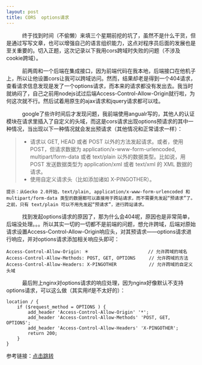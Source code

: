 ```yaml
---
layout: post
title: CORS  options请求
---
```


&ensp;&ensp;&ensp;&ensp;&ensp;&ensp;终于找到时间（不偷懒）来填三个星期前挖的坑了，虽然不是什么干货，但是通过写写文章，也可以增强自己的语言组织能力，这点对程序员后面的发展也是至关重要的。切入正题，这次记录以下我用cors跨域时失败的问题（不涉及cookie跨域）。  

&ensp;&ensp;&ensp;&ensp;&ensp;&ensp;前两周和一个后端在集成接口，因为前端代码在我本地，后端接口在他机子上，所以让他设置cors让我可以跨域访问。然而，结果却老是得到一个404请求，查看请求信息发现是发了一个options请求，而本来的请求都没有发出去。我当时就纳闷了，自己之前用nodejs试过后端Access-Control-Allow-Origin就行啦，为何这次就不行。然后试着用原生的ajax请求和jquery请求都可以哇。  

&ensp;&ensp;&ensp;&ensp;&ensp;&ensp;google了些许时间后才发现问题，我前端使用angualr写的，其他人的认证模块在请求里插入了自定义的头域，而这是cors请求出现options预请求的其中一种情况，当出现以下一种情况就会发出预请求（其他情况和正常请求一样）：  

 > - 请求以 GET, HEAD 或者 POST 以外的方法发起请求。或者，使用 POST，但请求数据为 application/x-www-form-urlencoded, multipart/form-data 或者 text/plain 以外的数据类型。比如说，用 POST 发送数据类型为 application/xml 或者 text/xml 的 XML 数据的请求。
 > - 使用自定义请求头（比如添加诸如 X-PINGOTHER）。
 
 
    提示：从Gecko 2.0开始，text/plain, application/x-www-form-urlencoded 和 multipart/form-data 类型的数据都可以直接用于跨站请求，而不需要先发起“预请求”了。之前，只有 text/plain 可以不用先发起“预请求”，进行跨站请求。
    
&ensp;&ensp;&ensp;&ensp;&ensp;&ensp;找到发起options请求的原因了，那为什么会404呢，原因也是非常简单，后端没处理。。。所以其实一切的一切都不是前端的问题，想允许跨域，后端对原始请求设置Access-Control-Allow-Origin响应头，对其预请求——options请求进行响应，并对options请求添加相关响应头即可：

    Access-Control-Allow-Origin: ＊                      // 允许跨域的域名
    Access-Control-Allow-Methods: POST, GET, OPTIONS     // 允许跨域的方法
    Access-Control-Allow-Headers: X-PINGOTHER            // 允许跨域的自定义头域
    
&ensp;&ensp;&ensp;&ensp;&ensp;&ensp;最后附上nginx对options请求的响应处理，因为nginx好像默认不支持options请求，可以这么做（其实用if是不太好的）：

    location / {
		if ($request_method = OPTIONS ) {
			add_header 'Access-Control-Allow-Origin' '*';
			add_header 'Access-Control-Allow-Methods' 'POST, GET, OPTIONS';
			add_header 'Access-Control-Allow-Headers' 'X-PINGOTHER';
			return 200;
		}
	}

参考链接：[点击跳转](https://developer.mozilla.org/zh-CN/docs/Web/HTTP/Access_control_CORS)